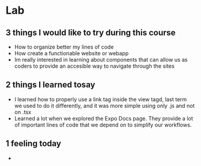 # Lab
## 3 things I would like to try during this course
- How to organize better my lines of code
- How create a functionable website or webapp
- Im really interested in learning about components that can allow us as coders to provide an accesible way to navigate through the sites
## 2 things I learned tosay
- I learned how to properly use a link tag inside the view tagd, last term we used to do it differently, and it was more simple using only .js and not on .tsx
- Learned a lot when we explored the Expo Docs page. They provide a lot of important lines of code that we depend on to simplify our workflows.
## 1 feeling today
- 
